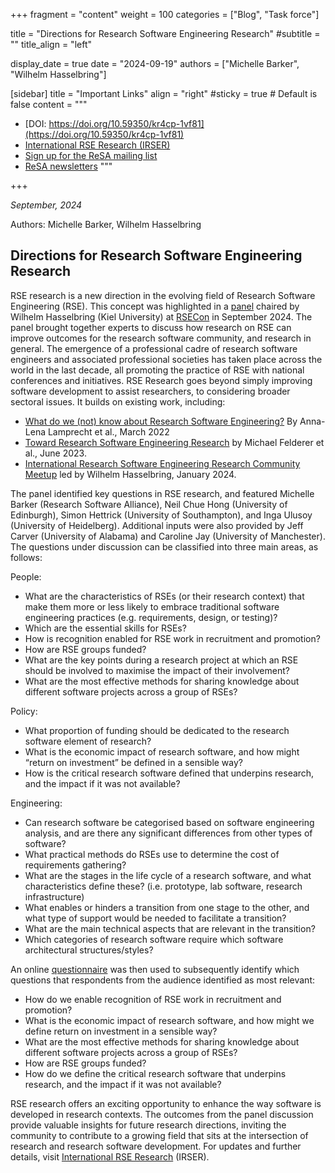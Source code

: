 +++
fragment = "content"
weight = 100
categories = ["Blog", "Task force"]

title = "Directions for Research Software Engineering Research"
#subtitle = ""
title_align = "left"

display_date = true
date = "2024-09-19"
authors = ["Michelle Barker", "Wilhelm Hasselbring"]

[sidebar]
  title = "Important Links"
  align = "right"
  #sticky = true # Default is false
  content = """
  * [DOI: https://doi.org/10.59350/kr4cp-1vf81](https://doi.org/10.59350/kr4cp-1vf81)
  * [International RSE Research (IRSER)](https://irser.github.io/)
  * [Sign up for the ReSA mailing list](https://landing.mailerlite.com/webforms/landing/i5e1h2)
  * [ReSA newsletters](/news)
  """
  
+++

_September, 2024_  

Authors: Michelle Barker, Wilhelm Hasselbring

## Directions for Research Software Engineering Research

RSE research is a new direction in the evolving field of Research Software Engineering (RSE). This concept was highlighted in a [panel](https://oceanrep.geomar.de/id/eprint/60691/) chaired by Wilhelm Hasselbring (Kiel University) at [RSECon](https://rsecon24.society-rse.org/) in September 2024. The panel brought together experts to discuss how research on RSE can improve outcomes for the research software community, and research in general.
The emergence of a professional cadre of research software engineers and associated professional societies has taken place across the world in the last decade, all promoting the practice of RSE with national conferences and initiatives. RSE Research goes beyond simply improving software development to assist researchers, to considering broader sectoral issues. It builds on existing work, including: 

* [What do we (not) know about Research Software Engineering?](https://doi.org/10.5281/zenodo.6395908) By Anna-Lena Lamprecht et al., March 2022
* [Toward Research Software Engineering Research](https://doi.org/10.5281/ZENODO.8020525) by Michael Felderer et al., June 2023. 
* [International Research Software Engineering Research Community Meetup](https://fg-rse.gi.de/veranstaltung/international-research-software-engineering-research-community-meetup) led by Wilhelm Hasselbring, January 2024.

The panel identified key questions in RSE research, and featured Michelle Barker (Research Software Alliance), Neil Chue Hong (University of Edinburgh), Simon Hettrick (University of Southampton), and Inga Ulusoy (University of Heidelberg). Additional inputs were also provided by Jeff Carver (University of Alabama) and Caroline Jay (University of Manchester). The questions under discussion can be classified into three main areas, as follows:

People:
* What are the characteristics of RSEs (or their research context) that make them more or less likely to embrace traditional software engineering practices (e.g. requirements, design, or testing)?
* Which are the essential skills for RSEs?
* How is recognition enabled for RSE work in recruitment and promotion?
* How are RSE groups funded?
* What are the key points during a research project at which an RSE should be involved to maximise the impact of their involvement?
* What are the most effective methods for sharing knowledge about different software projects across a group of RSEs?

Policy:
* What proportion of funding should be dedicated to the research software element of research?
* What is the economic impact of research software, and how might “return on investment” be defined in a sensible way?
* How is the critical research software defined that underpins research, and the impact if it was not available?

Engineering:
* Can research software be categorised based on software engineering analysis, and are there any significant differences from other types of software?
* What practical methods do RSEs use to determine the cost of requirements gathering?
* What are the stages in the life cycle of a research software, and what characteristics define these? (i.e. prototype, lab software, research infrastructure)
* What enables or hinders a transition from one stage to the other, and what type of support would be needed to facilitate a transition?
* What are the main technical aspects that are relevant in the transition?
* Which categories of research software require which software architectural structures/styles?

An online [questionnaire](https://docs.google.com/forms/d/e/1FAIpQLSf9lgs194WrFWrxXlDX-dVf1qBR_ZNfWtthcIsSl0Q2Qo2GsA/viewform) was then used to subsequently identify which questions that respondents from the audience identified as most relevant:

* How do we enable recognition of RSE work in recruitment and promotion?
* What is the economic impact of research software, and how might we define return on investment in a sensible way?
* What are the most effective methods for sharing knowledge about different software projects across a group of RSEs?
* How are RSE groups funded?
* How do we define the critical research software that underpins research, and the impact if it was not available?

RSE research offers an exciting opportunity to enhance the way software is developed in research contexts. The outcomes from the panel discussion provide valuable insights for future research directions, inviting the community to contribute to a growing field that sits at the intersection of research and research software development. For updates and further details, visit [International RSE Research](https://irser.github.io/) (IRSER).
